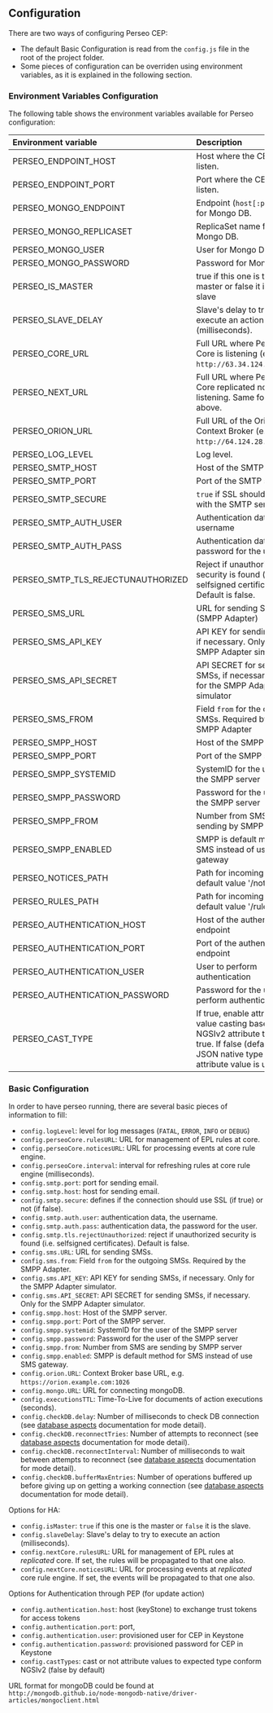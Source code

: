 <a name="configuration"></a>

## Configuration

There are two ways of configuring Perseo CEP:

-   The default Basic Configuration is read from the `config.js` file in the root of the project folder.
-   Some pieces of configuration can be overriden using environment variables, as it is explained in the following
    section.

### Environment Variables Configuration

The following table shows the environment variables available for Perseo configuration:

| Environment variable               | Description                                                                                |
| :--------------------------------- | :----------------------------------------------------------------------------------------- |
| PERSEO_ENDPOINT_HOST               | Host where the CEP will listen.                                                            |
| PERSEO_ENDPOINT_PORT               | Port where the CEP will listen.                                                            |
| PERSEO_MONGO_ENDPOINT              | Endpoint (`host[:port]`) list for Mongo DB.                                                |
| PERSEO_MONGO_REPLICASET            | ReplicaSet name for Mongo DB.                                                              |
| PERSEO_MONGO_USER                  | User for Mongo DB.                                                                         |
| PERSEO_MONGO_PASSWORD              | Password for Mongo DB.                                                                     |
| PERSEO_IS_MASTER                   | true if this one is the master or false it is the slave                                    |
| PERSEO_SLAVE_DELAY                 | Slave's delay to try to execute an action (milliseconds).                                  |
| PERSEO_CORE_URL                    | Full URL where Perseo Core is listening (e.g: `http://63.34.124.1:8080`).                  |
| PERSEO_NEXT_URL                    | Full URL where Perseo Core replicated node is listening. Same format as above.             |
| PERSEO_ORION_URL                   | Full URL of the Orion Context Broker (e.g: `http://64.124.28.15:1026`).                    |
| PERSEO_LOG_LEVEL                   | Log level.                                                                                 |
| PERSEO_SMTP_HOST                   | Host of the SMTP server                                                                    |
| PERSEO_SMTP_PORT                   | Port of the SMTP server                                                                    |
| PERSEO_SMTP_SECURE                 | `true` if SSL should be used with the SMTP server                                          |
| PERSEO_SMTP_AUTH_USER              | Authentication data, the username                                                          |
| PERSEO_SMTP_AUTH_PASS              | Authentication data, the password for the user                                             |
| PERSEO_SMTP_TLS_REJECTUNAUTHORIZED | Reject if unauthorized security is found (i.e. selfsigned certificates). Default is false. |
| PERSEO_SMS_URL                     | URL for sending SMSs (SMPP Adapter)                                                        |
| PERSEO_SMS_API_KEY                 | API KEY for sending SMSs, if necessary. Only for the SMPP Adapter simulator                |
| PERSEO_SMS_API_SECRET              | API SECRET for sending SMSs, if necessary. Only for the SMPP Adapter simulator             |
| PERSEO_SMS_FROM                    | Field `from` for the outgoing SMSs. Required by the SMPP Adapter                           |
| PERSEO_SMPP_HOST                   | Host of the SMPP server                                                                    |
| PERSEO_SMPP_PORT                   | Port of the SMPP server                                                                    |
| PERSEO_SMPP_SYSTEMID               | SystemID for the user of the SMPP server                                                   |
| PERSEO_SMPP_PASSWORD               | Password for the user of the SMPP server                                                   |
| PERSEO_SMPP_FROM                   | Number from SMS are sending by SMPP server                                                 |
| PERSEO_SMPP_ENABLED                | SMPP is default method for SMS instead of use SMS gateway                                  |
| PERSEO_NOTICES_PATH                | Path for incoming notices, default value '/notices'                                        |
| PERSEO_RULES_PATH                  | Path for incoming rules, default value '/rules'                                            |
| PERSEO_AUTHENTICATION_HOST         | Host of the authentication endpoint                                                        |
| PERSEO_AUTHENTICATION_PORT         | Port of the authentication endpoint                                                        |
| PERSEO_AUTHENTICATION_USER         | User to perform authentication                                                             |
| PERSEO_AUTHENTICATION_PASSWORD     | Password for the user to perform authentication                                            |
| PERSEO_CAST_TYPE                   |  If true, enable attribute value casting based in NGSIv2 attribute types if true. If false (default), the JSON native type for the attribute value is used.            |

### Basic Configuration

In order to have perseo running, there are several basic pieces of information to fill:

-   `config.logLevel`: level for log messages (`FATAL`, `ERROR`, `INFO` or `DEBUG`)
-   `config.perseoCore.rulesURL`: URL for management of EPL rules at core.
-   `config.perseoCore.noticesURL`: URL for processing events at core rule engine.
-   `config.perseoCore.interval`: interval for refreshing rules at core rule engine (milliseconds).
-   `config.smtp.port`: port for sending email.
-   `config.smtp.host`: host for sending email.
-   `config.smtp.secure`: defines if the connection should use SSL (if true) or not (if false).
-   `config.smtp.auth.user`: authentication data, the username.
-   `config.smtp.auth.pass`: authentication data, the password for the user.
-   `config.smtp.tls.rejectUnauthorized`: reject if unauthorized security is found (i.e. selfsigned certificates).
    Default is false.
-   `config.sms.URL`: URL for sending SMSs.
-   `config.sms.from`: Field `from` for the outgoing SMSs. Required by the SMPP Adapter.
-   `config.sms.API_KEY`: API KEY for sending SMSs, if necessary. Only for the SMPP Adapter simulator.
-   `config.sms.API_SECRET`: API SECRET for sending SMSs, if necessary. Only for the SMPP Adapter simulator.
-   `config.smpp.host`: Host of the SMPP server.
-   `config.smpp.port`: Port of the SMPP server.
-   `config.smpp.systemid`: SystemID for the user of the SMPP server
-   `config.smpp.password`: Password for the user of the SMPP server
-   `config.smpp.from`: Number from SMS are sending by SMPP server
-   `config.smpp.enabled`: SMPP is default method for SMS instead of use SMS gateway.
-   `config.orion.URL`: Context Broker base URL, e.g. `https://orion.example.com:1026`
-   `config.mongo.URL`: URL for connecting mongoDB.
-   `config.executionsTTL`: Time-To-Live for documents of action executions (seconds).
-   `config.checkDB.delay`: Number of milliseconds to check DB connection (see
    [database aspects](admin.md#database-aspects) documentation for mode detail).
-   `config.checkDB.reconnectTries`: Number of attempts to reconnect (see [database aspects](admin.md#database-aspects)
    documentation for mode detail).
-   `config.checkDB.reconnectInterval`: Number of milliseconds to wait between attempts to reconnect (see
    [database aspects](admin.md#database-aspects) documentation for mode detail).
-   `config.checkDB.bufferMaxEntries`: Number of operations buffered up before giving up on getting a working connection
    (see [database aspects](admin.md#database-aspects) documentation for mode detail).

Options for HA:

-   `config.isMaster`: `true` if this one is the master or `false` it is the slave.
-   `config.slaveDelay`: Slave's delay to try to execute an action (milliseconds).
-   `config.nextCore.rulesURL`: URL for management of EPL rules at _replicated_ core. If set, the rules will be
    propagated to that one also.
-   `config.nextCore.noticesURL`: URL for processing events at _replicated_ core rule engine. If set, the events will be
    propagated to that one also.

Options for Authentication through PEP (for update action)

-   `config.authentication.host`: host (keyStone) to exchange trust tokens for access tokens
-   `config.authentication.port`: port,
-   `config.authentication.user`: provisioned user for CEP in Keystone
-   `config.authentication.password`: provisioned password for CEP in Keystone
-   `config.castTypes`: cast or not attribute values to expected type conform NGSIv2 (false by default)

URL format for mongoDB could be found at `http://mongodb.github.io/node-mongodb-native/driver-articles/mongoclient.html`
